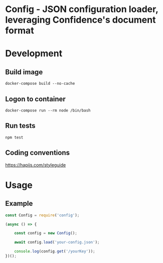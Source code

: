 Config - JSON configuration loader, leveraging Confidence's document format
==============================

Development
==============================

Build image
------------
    docker-compose build --no-cache

Logon to container
------------
    docker-compose run --rm node /bin/bash

Run tests
------------
    npm test

Coding conventions
------------
https://hapijs.com/styleguide

Usage
==============================

Example
------------
```javascript
const Config = require('config');

(async () => {

    const config = new Config();

    await config.load('your-config.json');

    console.log(config.get('/yourKey'));
})();
```
